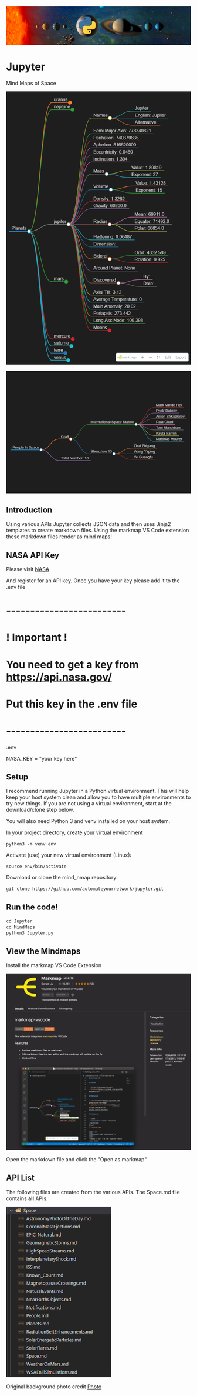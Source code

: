 ![Logo](/images/Jupyter.png)
# Jupyter

Mind Maps of Space

![Planets](images/planets.png)

![People In Space](images/people.png)

## Introduction 

Using various APIs Jupyter collects JSON data and then uses Jinja2 templates to create markdown files. Using the markmap VS Code extension these markdown files render as mind maps! 

## NASA API Key 

Please visit [NASA](api.nasa.gov)

And register for an API key. Once you have your key please add it to the .env file

# -------------------------
# ! Important ! 
# You need to get a key from https://api.nasa.gov/
# Put this key in the .env file
# -------------------------

.env

NASA_KEY = "your key here"

## Setup

I recommend running Jupyter in a Python virtual environment. This will help keep your host system clean and allow you to have multiple environments to try new things. If you are not using a virtual environment, start at the download/clone step below.

You will also need Python 3 and venv installed on your host system.

In your project directory, create your virtual environment
``` console
python3 -m venv env
```
Activate (use) your new virtual environment (Linux):
``` console
source env/bin/activate
```
Download or clone the mind_nmap repository:

``` console
git clone https://github.com/automateyournetwork/jupyter.git
```

## Run the code! 

```console
cd Jupyter
cd MindMaps
python3 Jupyter.py
```

## View the Mindmaps 

Install the markmap VS Code Extension

![Mark Map](images/markmap.png)

Open the markdown file and click the "Open as markmap" 

## API List
The following files are created from the various APIs. The Space.md file contains <b>all</b> APIs. 

![List](/images/API_List.png)

Original background photo credit 
[Photo](https://www.nasa.gov/audience/forstudents/k-4/dictionary/Solar_System.html)
